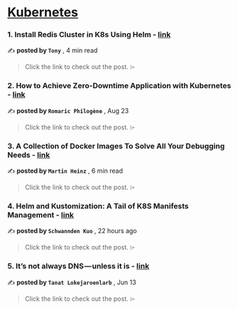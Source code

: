 
<h1><a href=https://medium.com/tag/kubernetes/recommended target="_blank" rel="noopener noreferrer">Kubernetes</a></h1>
<h3>1. Install Redis Cluster in K8s Using Helm - <a href=https://medium.com/@tonylixu/install-redis-cluster-in-k8s-using-helm-6d7d631b031a?source=tag_recommended_feed---------0-84----------kubernetes----------4132cf21_e1ee_48d8_b454_4d4ea937f838------- target="_blank" rel="noopener noreferrer">link</a></h3>

✍️ **posted by `Tony`** <date> , 4 min read</date>

<blockquote>Click the link to check out the post. ⌲</blockquote>

<h3>2. How to Achieve Zero-Downtime Application with Kubernetes - <a href=https://medium.com/devops-dev/how-to-achieve-zero-downtime-application-with-kubernetes-ba52fdea9a9b?source=tag_recommended_feed---------1-107----------kubernetes----------4132cf21_e1ee_48d8_b454_4d4ea937f838------- target="_blank" rel="noopener noreferrer">link</a></h3>

✍️ **posted by `Romaric Philogène`** <date> , Aug 23</date>

<blockquote>Click the link to check out the post. ⌲</blockquote>

<h3>3. A Collection of Docker Images To Solve All Your Debugging Needs - <a href=https://medium.com/better-programming/a-collection-of-docker-images-to-solve-all-your-debugging-needs-189973aae5c0?source=tag_recommended_feed---------2-85----------kubernetes----------4132cf21_e1ee_48d8_b454_4d4ea937f838------- target="_blank" rel="noopener noreferrer">link</a></h3>

✍️ **posted by `Martin Heinz`** <date> , 6 min read</date>

<blockquote>Click the link to check out the post. ⌲</blockquote>

<h3>4. Helm and Kustomization: A Tail of K8S Manifests Management - <a href=https://medium.com/@schwanndenkuo/helm-and-kustomization-a-tail-of-k8s-manifests-management-c739b7cdf6b7?source=tag_recommended_feed---------3-84----------kubernetes----------4132cf21_e1ee_48d8_b454_4d4ea937f838------- target="_blank" rel="noopener noreferrer">link</a></h3>

✍️ **posted by `Schwannden Kuo`** <date> , 22 hours ago</date>

<blockquote>Click the link to check out the post. ⌲</blockquote>

<h3>5. It’s not always DNS — unless it is - <a href=https://medium.com/adevinta-tech-blog/its-not-always-dns-unless-it-is-16858df17d3f?source=tag_recommended_feed---------4-107----------kubernetes----------4132cf21_e1ee_48d8_b454_4d4ea937f838------- target="_blank" rel="noopener noreferrer">link</a></h3>

✍️ **posted by `Tanat Lokejaroenlarb`** <date> , Jun 13</date>

<blockquote>Click the link to check out the post. ⌲</blockquote>


